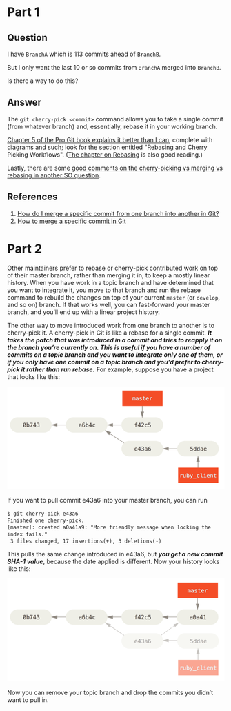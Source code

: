 # Part 1

## Question
I have `BranchA` which is 113 commits ahead of `BranchB`.

But I only want the last 10 or so commits from `BranchA` merged into `BranchB`.

Is there a way to do this?

## Answer
The `git cherry-pick <commit>` command allows you to take a single commit (from whatever branch) and, essentially, rebase it in your working branch.

[Chapter 5 of the Pro Git book explains it better than I can](https://git-scm.com/book/en/v2/Distributed-Git-Maintaining-a-Project#Integrating-Contributed-Work), complete with diagrams and such; look for the section entitled "Rebasing and Cherry Picking Workflows". ([The chapter on Rebasing](https://git-scm.com/book/en/v2/Git-Branching-Rebasing) is also good reading.)

Lastly, there are some [good comments on the cherry-picking vs merging vs rebasing in another SO question](https://stackoverflow.com/questions/1241720/git-cherry-pick-vs-merge-workflow).

## References
1. [How do I merge a specific commit from one branch into another in Git?](https://stackoverflow.com/questions/6372044/how-do-i-merge-a-specific-commit-from-one-branch-into-another-in-git)
2. [How to merge a specific commit in Git](https://stackoverflow.com/questions/881092/how-to-merge-a-specific-commit-in-git)

# Part 2

Other maintainers prefer to rebase or cherry-pick contributed work on top of their master branch, rather than merging it in, to keep a mostly linear history. When you have work in a topic branch and have determined that you want to integrate it, you move to that branch and run the rebase command to rebuild the changes on top of your current `master` (or `develop`, and so on) branch. If that works well, you can fast-forward your master branch, and you’ll end up with a linear project history.

The other way to move introduced work from one branch to another is to cherry-pick it. A cherry-pick in Git is like a rebase for a single commit. ***It takes the patch that was introduced in a commit and tries to reapply it on the branch you’re currently on. This is useful if you have a number of commits on a topic branch and you want to integrate only one of them, or if you only have one commit on a topic branch and you’d prefer to cherry-pick it rather than run rebase.*** For example, suppose you have a project that looks like this:

![](../img/git-cherry-pick/cherry-pick-1.png?raw=true)

If you want to pull commit e43a6 into your master branch, you can run

```
$ git cherry-pick e43a6
Finished one cherry-pick.
[master]: created a0a41a9: "More friendly message when locking the index fails."
 3 files changed, 17 insertions(+), 3 deletions(-)
 ```
 
This pulls the same change introduced in e43a6, but ***you get a new commit SHA-1 value***, because the date applied is different. Now your history looks like this:

![](../img/git-cherry-pick/cherry-pick-2.png?raw=true)

Now you can remove your topic branch and drop the commits you didn’t want to pull in.
